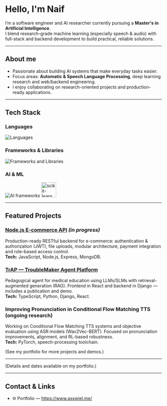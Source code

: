 # Hello, I'm Naif

I’m a software engineer and AI researcher currently pursuing a **Master's in Artificial Intelligence**.  
I blend research-grade machine learning (especially speech & audio) with full-stack and backend development to build practical, reliable solutions.

---

## About me

- Passionate about building AI systems that make everyday tasks easier.
- Focus areas: **Automatic & Speech Language Processing**, deep learning research and web/backend engineering.
- I enjoy collaborating on research-oriented projects and production-ready applications.

---

## Tech Stack

### Languages
<p align="left">
  <img src="https://skillicons.dev/icons?i=js,ts,python,dart,html,css" alt="Languages" />
</p>

### Frameworks & Libraries
<p align="left">
  <img src="https://skillicons.dev/icons?i=flutter,nodejs,fastapi,django" alt="Frameworks and Libraries" />
</p>

### AI & ML
<p align="left">
  <img src="https://skillicons.dev/icons?i=tensorflow,pytorch" alt="AI frameworks" />
  <a href="https://scikit-learn.org/" target="_blank" rel="noreferrer">
    <img src="https://upload.wikimedia.org/wikipedia/commons/thumb/0/05/Scikit_learn_logo_small.svg/1200px-Scikit_learn_logo_small.svg.png" alt="scikit-learn" width="48" height="48"/>
  </a>
</p>

---

## Featured Projects

### [Node.js E-commerce API](https://github.com/NASSWIEL/nodejs-ecommerce-api) *(in progress)*  
Production-ready RESTful backend for e-commerce: authentication & authorization (JWT), file uploads, modular architecture, payment integration and role-based access control.  
**Tech:** JavaScript, Node.js, Express, MongoDB.

### [TrAP — TroubleMaker Agent Platform](https://github.com/NASSWIEL/TrAP--TroubleMaker-Agent-Platform)  
Pedagogical agent for medical education using LLMs/SLMs with retrieval-augmented generation (RAG). Frontend in React and backend in Django — includes a publication and demo.  
**Tech:** TypeScript, Python, Django, React.  

### Improving Pronunciation in Conditional Flow Matching TTS (ongoing research)  
Working on Conditional Flow Matching TTS systems and objective evaluation using ASR models (Wav2Vec-BERT). Focused on pronunciation improvements, alignment, and RL-based robustness.  
**Tech:** PyTorch, speech-processing toolchain.

(See my portfolio for more projects and demos.)

---

 

(Details and dates available on my portfolio.)

---

## Contact & Links

- 🌐 Portfolio — https://www.asswiel.me/  


